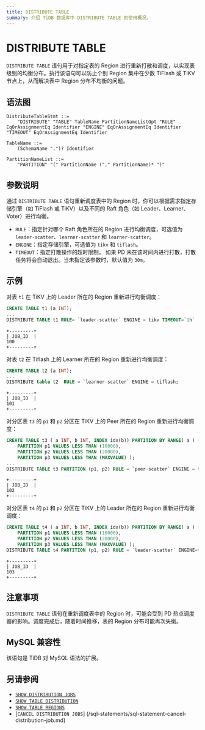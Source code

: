 ```yaml
---
title: DISTRIBUTE TABLE
summary: 介绍 TiDB 数据库中 DISTRIBUTE TABLE 的使用概况。
---
```


# DISTRIBUTE TABLE

`DISTRIBUTE TABLE` 语句用于对指定表的 Region 进行重新打散和调度，以实现表级别的均衡分布。执行该语句可以防止个别 Region 集中在少数 TiFlash 或 TiKV 节点上，从而解决表中 Region 分布不均衡的问题。

## 语法图

```ebnf+diagram
DistributeTableStmt ::=
    "DISTRIBUTE" "TABLE" TableName PartitionNameListOpt "RULE" EqOrAssignmentEq Identifier "ENGINE" EqOrAssignmentEq Identifier "TIMEOUT" EqOrAssignmentEq Identifier

TableName ::=
    (SchemaName ".")? Identifier

PartitionNameList ::=
    "PARTITION" "(" PartitionName ("," PartitionName)* ")"

```

## 参数说明

通过 `DISTRIBUTE TABLE` 语句重新调度表中的 Region 时，你可以根据需求指定存储引擎（如 TiFlash 或 TiKV）以及不同的 Raft 角色（如 Leader、Learner、Voter）进行均衡。

- `RULE`：指定针对哪个 Raft 角色所在的 Region 进行均衡调度，可选值为 `leader-scatter`、`learner-scatter` 和 `learner-scatter`。
- `ENGINE`：指定存储引擎，可选值为 `tikv` 和 `tiflash`。
- `TIMEOUT`：指定打散操作的超时限制。 如果 PD 未在该时间内进行打散，打散任务将会自动退出。当未指定该参数时，默认值为 `30m`。


## 示例

对表 `t1` 在 TiKV 上的 Leader 所在的 Region 重新进行均衡调度：

```sql
CREATE TABLE t1 (a INT);
...
DISTRIBUTE TABLE t1 RULE= `leader-scatter` ENGINE = tikv TIMEOUT=`1h`
```

```
+---------+
| JOB_ID  |
100
+---------+
```

对表 `t2` 在 Tiflash 上的 Learner 所在的 Region 重新进行均衡调度：

```sql
CREATE TABLE t2 (a INT);
...
DISTRIBUTE table t2  RULE = `learner-scatter` ENGINE = tiflash;
```

```
+---------+
| JOB_ID  | 
101
+---------+
```

对分区表 `t3` 的 `p1` 和 `p2` 分区在 TiKV 上的 Peer 所在的 Region 重新进行均衡调度：

```sql
CREATE TABLE t3 ( a INT, b INT, INDEX idx(b)) PARTITION BY RANGE( a ) (
    PARTITION p1 VALUES LESS THAN (10000),
    PARTITION p2 VALUES LESS THAN (20000),
    PARTITION p3 VALUES LESS THAN (MAXVALUE) );
...
DISTRIBUTE TABLE t3 PARTITION (p1, p2) RULE = `peer-scatter` ENGINE = tikv;
```

```
+---------+
| JOB_ID  |
102
+---------+
```

对分区表 `t4` 的 `p1` 和 `p2` 分区在 TiKV 上的 Leader 所在的 Region 重新进行均衡调度：

```sql
CREATE TABLE t4 ( a INT, b INT, INDEX idx(b)) PARTITION BY RANGE( a ) (
    PARTITION p1 VALUES LESS THAN (10000),
    PARTITION p2 VALUES LESS THAN (20000),
    PARTITION p3 VALUES LESS THAN (MAXVALUE) );
DISTRIBUTE TABLE t4 PARTITION (p1, p2) RULE = `leader-scatter` ENGINE=tiflash;
```

```
+---------+
| JOB_ID  |
103
+---------+
```

## 注意事项

`DISTRIBUTE TABLE` 语句在重新调度表中的 Region 时，可能会受到 PD 热点调度器的影响。调度完成后，随着时间推移，表的 Region 分布可能再次失衡。

## MySQL 兼容性

该语句是 TiDB 对 MySQL 语法的扩展。

## 另请参阅

- [`SHOW DISTRIBUTION JOBS`](/sql-statements/sql-statement-show-distribution-jobs.md)
- [`SHOW TABLE DISTRIBUTION`](/sql-statements/sql-statement-show-table-distribution.md)
- [`SHOW TABLE REGIONS`](/sql-statements/sql-statement-show-table-regions.md)
- [`CANCEL DISTRIBUTION JOBS`] (/sql-statements/sql-statement-cancel-distribution-job.md)